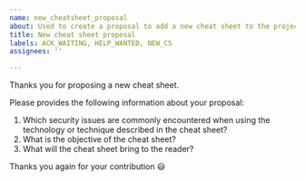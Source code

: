 ```yaml
---
name: new_cheatsheet_proposal
about: Used to create a proposal to add a new cheat sheet to the project
title: New cheat sheet proposal
labels: ACK_WAITING, HELP_WANTED, NEW_CS
assignees: ''

---
```


Thanks you for proposing a new cheat sheet.

Please provides the following information about your proposal:

1. Which security issues are commonly encountered when using the technology or technique described in the cheat sheet?
2. What is the objective of the cheat sheet?
3. What will the cheat sheet bring to the reader?

Thanks you again for your contribution :smiley:
